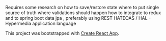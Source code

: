 Requires some research on how to save/restore state
where to put single source of truth
where validations should happen
how to integrate to redux and to spring boot data jpa , preferably using REST HATEOAS / HAL - Hypermedia application language



This project was bootstrapped with [Create React App](https://github.com/facebookincubator/create-react-app).

